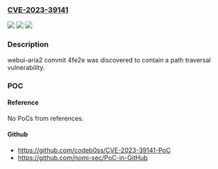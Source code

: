 ### [CVE-2023-39141](https://cve.mitre.org/cgi-bin/cvename.cgi?name=CVE-2023-39141)
![](https://img.shields.io/static/v1?label=Product&message=n%2Fa&color=blue)
![](https://img.shields.io/static/v1?label=Version&message=n%2Fa&color=blue)
![](https://img.shields.io/static/v1?label=Vulnerability&message=n%2Fa&color=brighgreen)

### Description

webui-aria2 commit 4fe2e was discovered to contain a path traversal vulnerability.

### POC

#### Reference
No PoCs from references.

#### Github
- https://github.com/codeb0ss/CVE-2023-39141-PoC
- https://github.com/nomi-sec/PoC-in-GitHub

